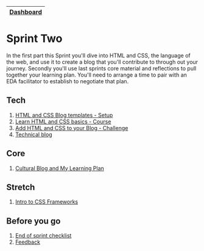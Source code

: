 [Dashboard](../README.md)|
---|

# Sprint Two

In the first part this Sprint you'll dive into HTML and CSS, the language of the web, and use it to create a blog that you'll contribute to through out your journey. Secondly you'll use last sprints core material and reflections to pull together your learning plan. You'll need to arrange a time to pair with an EDA facilitator to establish to negotiate that plan.


## Tech

1. [HTML and CSS Blog templates - Setup](html-css-blog-template-setup.md)  
2. [Learn HTML and CSS basics - Course](html-css-intro-course.md)       
3. [Add HTML and CSS to your Blog - Challenge](html-css-add-to-blog-challenge.md)   
4. [Technical blog](blog-sprint2-technical.md)  



## Core 
1. [Cultural Blog and My Learning Plan](core-learning-plan.md)    
  
## Stretch
1. [Intro to CSS Frameworks](css-frameworks-explained.md) 

## Before you go 
1. [End of sprint checklist](end-of-sprint-2-checklist.md)
2. [Feedback](../resources/feedback.md)  

